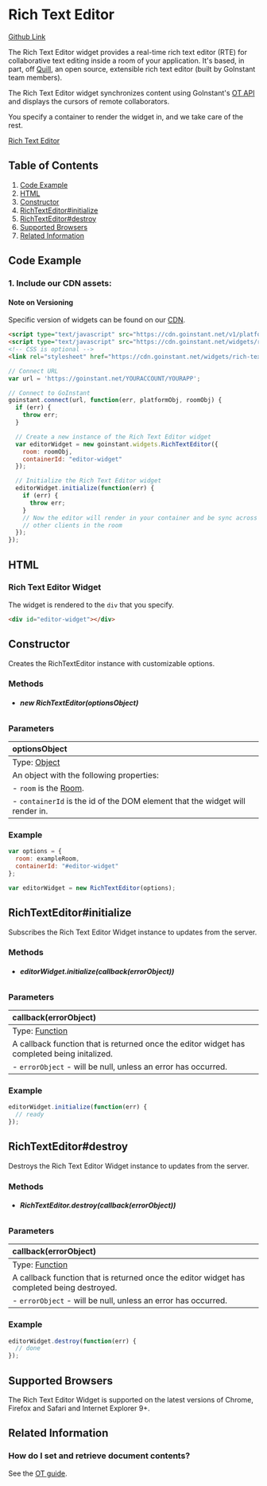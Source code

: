 # Rich Text Editor

[Github Link](html/rich_text_editor_github.html "include")

The Rich Text Editor widget provides a real-time rich text editor (RTE) for
collaborative text editing inside a room of your application. It's based, in
part, off [Quill](http://quilljs.com), an open source, extensible rich text
editor (built by GoInstant team members).

The Rich Text Editor widget synchronizes content using GoInstant's [OT
  API](https://developers.goinstant.com/v1/javascript_api/ot/index.html) and
  displays the cursors of remote collaborators.

You specify a container to render the widget in, and we take care of the rest.

[Rich Text Editor](html/rich_text_editor_demo_iframe.html "include")

## Table of Contents

1. [Code Example](#code-example)
1. [HTML](#html)
1. [Constructor](#constructor)
1. [RichTextEditor#initialize](#richtexteditor#initialize)
1. [RichTextEditor#destroy](#richtexteditor#destroy)
1. [Supported Browsers](#supported-browsers)
1. [Related Information](#related-information)

## Code Example

### 1. Include our CDN assets:

#### Note on Versioning

Specific version of widgets can be found on our [CDN](https://cdn.goinstant.net/).

```html
<script type="text/javascript" src="https://cdn.goinstant.net/v1/platform.min.js"></script>
<script type="text/javascript" src="https://cdn.goinstant.net/widgets/rich-text-editor/latest/rich-text-editor.min.js"></script>
<!-- CSS is optional -->
<link rel="stylesheet" href="https://cdn.goinstant.net/widgets/rich-text-editor/latest/rich-text-editor.css" />
```

```js
// Connect URL
var url = 'https://goinstant.net/YOURACCOUNT/YOURAPP';

// Connect to GoInstant
goinstant.connect(url, function(err, platformObj, roomObj) {
  if (err) {
    throw err;
  }

  // Create a new instance of the Rich Text Editor widget
  var editorWidget = new goinstant.widgets.RichTextEditor({
    room: roomObj,
    containerId: "editor-widget"
  });

  // Initialize the Rich Text Editor widget
  editorWidget.initialize(function(err) {
    if (err) {
      throw err;
    }
    // Now the editor will render in your container and be sync across all
    // other clients in the room
  });
});
```

## HTML

### Rich Text Editor Widget

The widget is rendered to the `div` that you specify.

```html
<div id="editor-widget"></div>
```

## Constructor

Creates the RichTextEditor instance with customizable options.

### Methods

- ###### **new RichTextEditor(optionsObject)**

### Parameters

| optionsObject |
|:---|
| Type: [Object](https://developer.mozilla.org/en-US/docs/Web/JavaScript/Reference/Global_Objects/Object) |
| An object with the following properties: |
| - `room` is the [Room](https://developers.goinstant.com/v1/rooms/index.html).|
| - `containerId` is the id of the DOM element that the widget will render in.|

### Example

```js
var options = {
  room: exampleRoom,
  containerId: "#editor-widget"
};

var editorWidget = new RichTextEditor(options);
```

## RichTextEditor#initialize

Subscribes the Rich Text Editor Widget instance to updates from the server.

### Methods

- ###### **editorWidget.initialize(callback(errorObject))**

### Parameters

| callback(errorObject) |
|:---|
| Type: [Function](https://developer.mozilla.org/en-US/docs/Web/JavaScript/Reference/Global_Objects/Function) |
| A callback function that is returned once the editor widget has completed being initalized. |
| - `errorObject` - will be null, unless an error has occurred. |

### Example

```js
editorWidget.initialize(function(err) {
  // ready
});
```

## RichTextEditor#destroy

Destroys the Rich Text Editor Widget instance to updates from the server.

### Methods

- ###### **RichTextEditor.destroy(callback(errorObject))**

### Parameters

| callback(errorObject) |
|:---|
| Type: [Function](https://developer.mozilla.org/en-US/docs/Web/JavaScript/Reference/Global_Objects/Function) |
| A callback function that is returned once the editor widget has completed being destroyed. |
| - `errorObject` - will be null, unless an error has occurred. |

### Example

```js
editorWidget.destroy(function(err) {
  // done
});
```

## Supported Browsers

The Rich Text Editor Widget is supported on the latest versions of Chrome, Firefox and Safari and Internet Explorer 9+.

## Related Information

### How do I set and retrieve document contents?

See the [OT guide](https://developers.goinstant.com/v1/javascript_api/ot/index.html).
